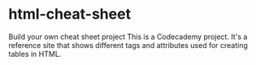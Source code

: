 # html-cheat-sheet
Build your own cheat sheet project
This is a Codecademy project. It's a reference site that shows different tags and attributes used for creating tables in HTML.
